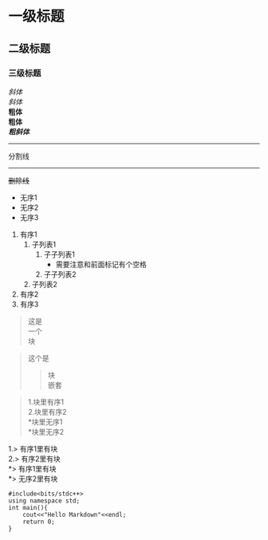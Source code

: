# 一级标题  
## 二级标题
### 三级标题
*斜体*  
_斜体_  
**粗体**  
__粗体__  
***粗斜体***  
***
分割线  
***  
~~删除线~~  
* 无序1  
* 无序2  
* 无序3  
1. 有序1  
    1. 子列表1  
        1. 子子列表1
            * 需要注意和前面标记有个空格
        2. 子子列表2
    2. 子列表2
2. 有序2  
3. 有序3  
> 这是  
> 一个  
> 块  
  
>这个是  
>>块  
>>嵌套

>1.块里有序1  
>2.块里有序2  
>*块里无序1  
>*块里无序2  
  
1.> 有序1里有块  
2.> 有序2里有块  
*> 有序1里有块  
*> 无序2里有块  
  
```
#include<bits/stdc++>
using namespace std;
int main(){
    cout<<"Hello Markdown"<<endl;
    return 0;
}
```
